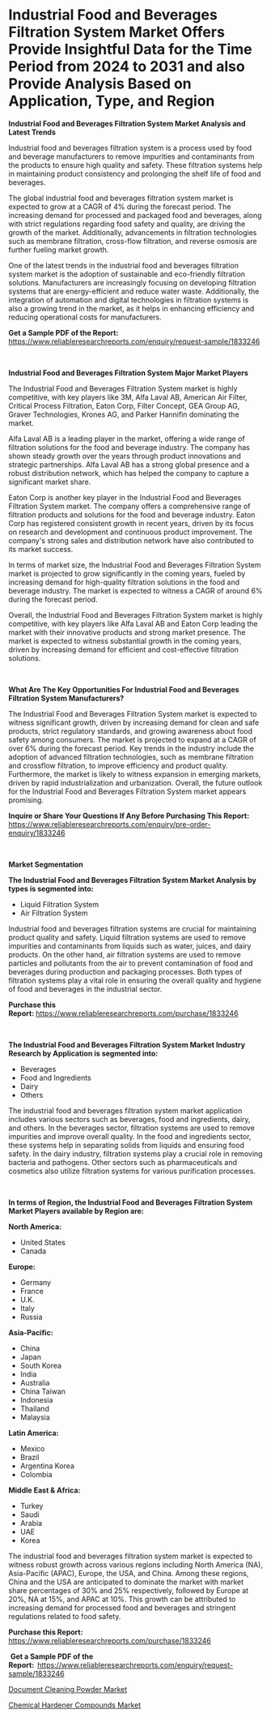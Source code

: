 <p><h1>Industrial Food and Beverages Filtration System Market Offers Provide Insightful Data for the Time Period from 2024 to 2031 and also Provide Analysis Based on Application, Type, and Region</h1></p><p><strong>Industrial Food and Beverages Filtration System Market Analysis and Latest Trends</strong></p>
<p><p>Industrial food and beverages filtration system is a process used by food and beverage manufacturers to remove impurities and contaminants from the products to ensure high quality and safety. These filtration systems help in maintaining product consistency and prolonging the shelf life of food and beverages.</p><p>The global industrial food and beverages filtration system market is expected to grow at a CAGR of 4% during the forecast period. The increasing demand for processed and packaged food and beverages, along with strict regulations regarding food safety and quality, are driving the growth of the market. Additionally, advancements in filtration technologies such as membrane filtration, cross-flow filtration, and reverse osmosis are further fueling market growth.</p><p>One of the latest trends in the industrial food and beverages filtration system market is the adoption of sustainable and eco-friendly filtration solutions. Manufacturers are increasingly focusing on developing filtration systems that are energy-efficient and reduce water waste. Additionally, the integration of automation and digital technologies in filtration systems is also a growing trend in the market, as it helps in enhancing efficiency and reducing operational costs for manufacturers.</p></p>
<p><strong>Get a Sample PDF of the Report:&nbsp;</strong> <a href="https://www.reliableresearchreports.com/enquiry/request-sample/1833246">https://www.reliableresearchreports.com/enquiry/request-sample/1833246</a></p>
<p>&nbsp;</p>
<p><strong>Industrial Food and Beverages Filtration System Major Market Players</strong></p>
<p><p>The Industrial Food and Beverages Filtration System market is highly competitive, with key players like 3M, Alfa Laval AB, American Air Filter, Critical Process Filtration, Eaton Corp, Filter Concept, GEA Group AG, Graver Technologies, Krones AG, and Parker Hannifin dominating the market. </p><p>Alfa Laval AB is a leading player in the market, offering a wide range of filtration solutions for the food and beverage industry. The company has shown steady growth over the years through product innovations and strategic partnerships. Alfa Laval AB has a strong global presence and a robust distribution network, which has helped the company to capture a significant market share.</p><p>Eaton Corp is another key player in the Industrial Food and Beverages Filtration System market. The company offers a comprehensive range of filtration products and solutions for the food and beverage industry. Eaton Corp has registered consistent growth in recent years, driven by its focus on research and development and continuous product improvement. The company's strong sales and distribution network have also contributed to its market success.</p><p>In terms of market size, the Industrial Food and Beverages Filtration System market is projected to grow significantly in the coming years, fueled by increasing demand for high-quality filtration solutions in the food and beverage industry. The market is expected to witness a CAGR of around 6% during the forecast period. </p><p>Overall, the Industrial Food and Beverages Filtration System market is highly competitive, with key players like Alfa Laval AB and Eaton Corp leading the market with their innovative products and strong market presence. The market is expected to witness substantial growth in the coming years, driven by increasing demand for efficient and cost-effective filtration solutions.</p></p>
<p>&nbsp;</p>
<p><strong>What Are The Key Opportunities For Industrial Food and Beverages Filtration System Manufacturers?</strong></p>
<p><p>The Industrial Food and Beverages Filtration System market is expected to witness significant growth, driven by increasing demand for clean and safe products, strict regulatory standards, and growing awareness about food safety among consumers. The market is projected to expand at a CAGR of over 6% during the forecast period. Key trends in the industry include the adoption of advanced filtration technologies, such as membrane filtration and crossflow filtration, to improve efficiency and product quality. Furthermore, the market is likely to witness expansion in emerging markets, driven by rapid industrialization and urbanization. Overall, the future outlook for the Industrial Food and Beverages Filtration System market appears promising.</p></p>
<p><strong>Inquire or Share Your Questions If Any Before Purchasing This Report:</strong> <a href="https://www.reliableresearchreports.com/enquiry/pre-order-enquiry/1833246">https://www.reliableresearchreports.com/enquiry/pre-order-enquiry/1833246</a></p>
<p>&nbsp;</p>
<p><strong>Market Segmentation</strong></p>
<p><strong>The Industrial Food and Beverages Filtration System Market Analysis by types is segmented into:</strong></p>
<p><ul><li>Liquid Filtration System</li><li>Air Filtration System</li></ul></p>
<p><p>Industrial food and beverages filtration systems are crucial for maintaining product quality and safety. Liquid filtration systems are used to remove impurities and contaminants from liquids such as water, juices, and dairy products. On the other hand, air filtration systems are used to remove particles and pollutants from the air to prevent contamination of food and beverages during production and packaging processes. Both types of filtration systems play a vital role in ensuring the overall quality and hygiene of food and beverages in the industrial sector.</p></p>
<p><strong>Purchase this Report:&nbsp;</strong><a href="https://www.reliableresearchreports.com/purchase/1833246">https://www.reliableresearchreports.com/purchase/1833246</a></p>
<p>&nbsp;</p>
<p><strong>The Industrial Food and Beverages Filtration System Market Industry Research by Application is segmented into:</strong></p>
<p><ul><li>Beverages</li><li>Food and Ingredients</li><li>Dairy</li><li>Others</li></ul></p>
<p><p>The industrial food and beverages filtration system market application includes various sectors such as beverages, food and ingredients, dairy, and others. In the beverages sector, filtration systems are used to remove impurities and improve overall quality. In the food and ingredients sector, these systems help in separating solids from liquids and ensuring food safety. In the dairy industry, filtration systems play a crucial role in removing bacteria and pathogens. Other sectors such as pharmaceuticals and cosmetics also utilize filtration systems for various purification processes.</p></p>
<p>&nbsp;</p>
<p><strong>In terms of Region, the Industrial Food and Beverages Filtration System Market Players available by Region are:</strong></p>
<p>
    <p> <strong> North America: </strong>
        <ul>
            <li>United States</li>
            <li>Canada</li>
        </ul>
        </p> 
    <p> <strong> Europe: </strong>
        <ul>
            <li>Germany</li>
            <li>France</li>
            <li>U.K.</li>
            <li>Italy</li>
            <li>Russia</li>
        </ul>
        </p> 
    <p> <strong> Asia-Pacific: </strong>
        <ul>
            <li>China</li>
            <li>Japan</li>
            <li>South Korea</li>
            <li>India</li>
            <li>Australia</li>
            <li>China Taiwan</li>
            <li>Indonesia</li>
            <li>Thailand</li>
            <li>Malaysia</li>
        </ul>
        </p> 
    <p> <strong> Latin America: </strong>
        <ul>
            <li>Mexico</li>
            <li>Brazil</li>
            <li>Argentina Korea</li>
            <li>Colombia</li>
        </ul>
        </p> 
    <p> <strong> Middle East & Africa: </strong>
        <ul>
            <li>Turkey</li>
            <li>Saudi</li>
            <li>Arabia</li>
            <li>UAE</li>
            <li>Korea</li>
        </ul>
    </p>
    </p>
<p><p>The industrial food and beverages filtration system market is expected to witness robust growth across various regions including North America (NA), Asia-Pacific (APAC), Europe, the USA, and China. Among these regions, China and the USA are anticipated to dominate the market with market share percentages of 30% and 25% respectively, followed by Europe at 20%, NA at 15%, and APAC at 10%. This growth can be attributed to increasing demand for processed food and beverages and stringent regulations related to food safety.</p></p>
<p><strong>Purchase this Report: </strong><a href="https://www.reliableresearchreports.com/purchase/1833246">https://www.reliableresearchreports.com/purchase/1833246</a></p>
<p>&nbsp;<strong>Get a Sample PDF of the Report:&nbsp;&nbsp;</strong><a href="https://www.reliableresearchreports.com/enquiry/request-sample/1833246">https://www.reliableresearchreports.com/enquiry/request-sample/1833246</a></p>
<p><strong></strong></p>
<p><p><a href="https://issuu.com/reportprime-2/docs/document-cleaning-powder-market-size-2030.pptx">Document Cleaning Powder Market</a></p><p><a href="https://issuu.com/reportprime-2/docs/chemical-hardener-compounds-market-size-2030.pptx">Chemical Hardener Compounds Market</a></p></p>
